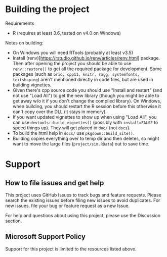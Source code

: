# Building the project
Requirements
- R (requires at least 3.6, tested on v4.0 on Windows)

Notes on building:
- On Windows you will need RTools (probably at least v3.5)
- Install (renv)[https://rstudio.github.io/renv/articles/renv.html] package. Then after opening the project you should be able to use `renv::restore()` to get all the required package for development. Some packages (such as `brio, cpp11, knitr, ragg, systemfonts, textshaping`) aren't mentioned directly in code files, but are used in building vignettes.
- Given there's cpp source code you should use "Install and restart" (and not use "Load All") to get the new library (though you might be able to get away w/o it if you don't change the compiled library). On Windows, when building, you should restart the R session before this otherwise it can't copy over the DLL (it stays in memory).
- If you want updated vignettes to show up when using "Load All", you can use `devtools::build_vignettes()` (possibly with `install=FALSE` to speed things up). They will get placed in `doc/` (not `docs`).
- To build the html help in `docs/` use `pkgdown::build_site()`.
- Building copies everything over to temp dir and then deletes, so might want to move the large files (`project/sim.RData`) out to save time.


# Support

## How to file issues and get help  

This project uses GitHub Issues to track bugs and feature requests. Please search the existing 
issues before filing new issues to avoid duplicates.  For new issues, file your bug or 
feature request as a new Issue.

For help and questions about using this project, please use the Discussion section.

## Microsoft Support Policy  

Support for this project is limited to the resources listed above.
